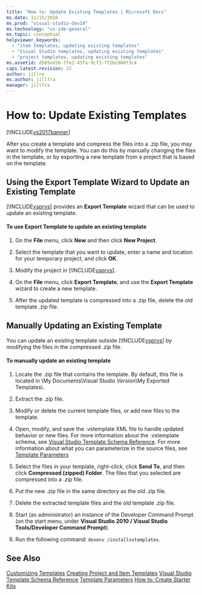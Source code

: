 ```yaml
---
title: "How to: Update Existing Templates | Microsoft Docs"
ms.date: 11/15/2016
ms.prod: "visual-studio-dev14"
ms.technology: "vs-ide-general"
ms.topic: conceptual
helpviewer_keywords:
  - "item templates, updating existing templates"
  - "Visual Studio templates, updating existing templates"
  - "project templates, updating existing templates"
ms.assetid: d585e45b-7fe2-45fa-9cf3-7f2bc060f3c4
caps.latest.revision: 22
author: jillre
ms.author: jillfra
manager: jillfra
---
```

# How to: Update Existing Templates
[!INCLUDE[vs2017banner](../includes/vs2017banner.md)]

After you create a template and compress the files into a .zip file, you may want to modify the template. You can do this by manually changing the files in the template, or by exporting a new template from a project that is based on the template.

## Using the Export Template Wizard to Update an Existing Template
 [!INCLUDE[vsprvs](../includes/vsprvs-md.md)] provides an **Export Template** wizard that can be used to update an existing template.

#### To use Export Template to update an existing template

1. On the **File** menu, click **New** and then click **New Project**.

2. Select the template that you want to update, enter a name and location for your temporary project, and click **OK**.

3. Modify the project in [!INCLUDE[vsprvs](../includes/vsprvs-md.md)].

4. On the **File** menu, click **Export Template**, and use the **Export Template** wizard to create a new template.

5. After the updated template is compressed into a .zip file, delete the old template .zip file.

## Manually Updating an Existing Template
 You can update an existing template outside [!INCLUDE[vsprvs](../includes/vsprvs-md.md)] by modifying the files in the compressed .zip file.

#### To manually update an existing template

1. Locate the .zip file that contains the template. By default, this file is located in \My Documents\Visual Studio *Version*\My Exported Templates\\.

2. Extract the .zip file.

3. Modify or delete the current template files, or add new files to the template.

4. Open, modify, and save the .vstemplate XML file to handle updated behavior or new files. For more information about the .vstemplate schema, see [Visual Studio Template Schema Reference](../extensibility/visual-studio-template-schema-reference.md). For more information about what you can parameterize in the source files, see [Template Parameters](../ide/template-parameters.md)

5. Select the files in your template, right-click, click **Send To**, and then click **Compressed (zipped) Folder**. The files that you selected are compressed into a .zip file.

6. Put the new .zip file in the same directory as the old .zip file.

7. Delete the extracted template files and the old template .zip file.

8. Start (as administrator) an instance of the Developer Command Prompt (on the start menu, under **Visual Studio 2010 / Visual Studio Tools/Developer Command Prompt**).

9. Run the following command: `devenv /installvstemplates`.

## See Also
 [Customizing Templates](../ide/customizing-project-and-item-templates.md)
 [Creating Project and Item Templates](../ide/creating-project-and-item-templates.md)
 [Visual Studio Template Schema Reference](../extensibility/visual-studio-template-schema-reference.md)
 [Template Parameters](../ide/template-parameters.md)
 [How to: Create Starter Kits](../ide/how-to-create-starter-kits.md)
